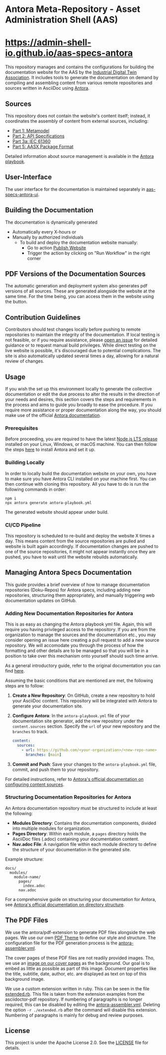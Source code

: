 # Antora Meta-Repository - Asset Administration Shell (AAS)
# https://admin-shell-io.github.io/aas-specs-antora

This repository manages and contains the configurations for building the documentation website for the AAS by the [Industrial Digital Twin Association](https://industrialdigitaltwin.org).
It includes tools to generate the documentation on demand by compiling and assembling content from various remote repositories and sources written in AsciiDoc using [Antora](https://antora.org/).

## Sources
This repository does not contain the website's content itself; instead, it coordinates the assembly of content from external sources, including:
- [Part 1: Metamodel](https://github.com/admin-shell-io/aas-specs/)
- [Part 2: API Specifications](https://github.com/admin-shell-io/aas-specs-api)
- [Part 3a: IEC 61360](https://github.com/admin-shell-io/aas-specs-iec61360)
- [Part 5: AASX Package Format](https://github.com/admin-shell-io/aas-specs-aasx)

Detailed information about source management is available in the [Antora playbook](antora-playbook.yml).

## User-Interface
The user interface for the documentation is maintained separately in [aas-specs-antora-ui](https://github.com/admin-shell-io/aas-specs-antora-ui). 

## Building the Documentation
The documentation is dynamically generated
- Automatically every X-hours or
- Manually by authorized individuals
  - To build and deploy the documentation website manually:
    - Go to action [Publish Website](https://github.com/admin-shell-io/aas-specs-antora/actions/workflows/publish.yml)
    - Trigger the action by clicking on "Run Workflow" in the right corner

## PDF Versions of the Documentation Sources
The automatic generation and deployment system also generates pdf versions of all sources.
These are generated alongside the website at the same time.
For the time being, you can access them in the website using the button.

## Contribution Guidelines
Contributors should test changes locally before pushing to remote repositories to maintain the integrity of the documentation.
If local testing is not feasible, or if you require assistance, please [open an issue](https://github.com/admin-shell-io/aas-specs-antora/issues) for detailed guidance or to request manual build privileges.
While direct testing on the live website is possible, it's discouraged due to potential complications.
The site is also automatically updated several times a day, allowing for a natural review of changes.

## Usage

If you wish the set up this environment locally to generate the collective documentation or edit the due process to alter the results in the direction of your needs and desires, this section covers the steps and requirements in the process and aims to guide you broadly to ease the procedure.
If you require more assistance or proper documentation along the way, you should make use of the official [Antora documentation](https://docs.antora.org/antora/latest/).

### Prerequisites

Before proceeding, you are required to have the latest [Node.js LTS release](https://nodejs.org/en/download) installed on your Linux, Windows, or macOS machine.
You can then follow the steps [here](https://docs.antora.org/antora/latest/install/install-antora/) to install Antora and set it up.

### Building Locally
In order to locally build the documentation website on your own, you have to make sure you have Antora CLI installed on your machine first.
You can then continue with cloning this repository. All you have to do is run the following commands in order:
```
npm i
npx antora generate antora-playbook.yml
```
The generated website should appear under build.

### CI/CD Pipeline
This repository is scheduled to re-build and deploy the website X times a day.
This means content from the source repositories are pulled and website is built again accordingly.
If documentation changes are pushed to one of the source repositories, it might not appear instantly once they are pushed, you have to wait until the website rebuilds automatically.

## Managing Antora Specs Documentation

This guide provides a brief overview of how to manage documentation repositories (Doku-Repos) for Antora specs, including adding new repositories, structuring them appropriately, and manually triggering web documentation updates on GitHub.

### Adding New Documentation Repositories for Antora
This is as easy as changing the Antora playbook yml file.
Again, this will require you having privileged access to the repository.
If you are from the organization to manage the sources and the documentation etc., you may consider opening an issue here creating a pull request to add a new source repository.
We will accomodate you through the process of how the formatting and other details are to be managed so that you will be in a position to take over this mechanism onto yourself should such time arrive.

As a general introductory guide, refer to the original documentation you can find [here](https://docs.antora.org/antora/latest/playbook/content-source-url/).

Assuming the basic conditions that are mentioned are met, the following steps are to follow:

1. **Create a New Repository**: On GitHub, create a new repository to hold your AsciiDoc content.
This repository will be integrated with Antora to generate your documentation site.
   
3. **Configure Antora**: In the `antora-playbook.yml` file of your documentation site generator, add the new repository under the `content.sources` section.
Specify the `url` of your new repository and the `branches` to track.

   ```yaml
   content:
     sources:
       - url: https://github.com/<your-organization>/<new-repo-name>
         branches: [main]
   ```

5. **Commit and Push**: Save your changes to the `antora-playbook.yml` file, commit, and push them to your repository.

For detailed instructions, refer to [Antora's official documentation on configuring content sources](https://docs.antora.org/antora/latest/configure-content-sources/).

### Structuring Documentation Repositories for Antora

An Antora documentation repository must be structured to include at least the following:

- **Modules Directory**: Contains the documentation components, divided into multiple modules for organization.
- **Pages Directory**: Within each module, a `pages` directory holds the AsciiDoc files (.adoc) containing your documentation content.
- **Nav.adoc File**: A navigation file within each module directory to define the structure of your documentation in the generated site.

Example structure:

```
docs/
  modules/
    module-name/
      pages/
        index.adoc
      nav.adoc
```

For a comprehensive guide on structuring your documentation for Antora, see [Antora's official documentation on directory structure](https://docs.antora.org/antora/latest/standard-directories/).

## The PDF Files
We use the antora/pdf-extension to generate PDF files alongside the web pages.
We use our own [PDF Theme](pdf-theme.yml) to define our style and structure.
The configuration file for the PDF generation process is the [antora-assembler.yml](antora-assembler.yml).

The cover pages of these PDF files are not readily provided images.
Tho, we use an [image on our cover pages](cover.pdf) as the background.
Our goal is to embed as little as possible as part of this image.
Document properties like the title, subtitle, date, author, etc. are displayed as text on top of this background image.

We use a custom extension written in ruby.
This can be seen in the file [extended.rb](extended.rb).
This file is taken from the extension examples from the asciidoctor-pdf repository.
If numbering of paragraphs is no longer required, this can be disabled by editing the [antora-assembler.yml](antora-assembler.yml).
Deleting the option ```-r ./extended.rb``` after the command will disable this extension.
Numbering of paragraphs is mainly for debug and review purposes.

## License
This project is under the Apache License 2.0. See the [LICENSE](LICENSE) file for details.
